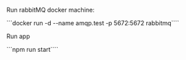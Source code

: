 Run rabbitMQ docker machine:

```docker run -d --name amqp.test -p 5672:5672 rabbitmq````

Run app

```npm run start````

